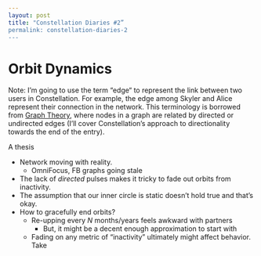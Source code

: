 ```yaml
---
layout: post
title: "Constellation Diaries #2”
permalink: constellation-diaries-2
---
```


# Orbit Dynamics

Note: I’m going to use the term “edge“ to represent the link between two users in Constellation. For example, the edge among Skyler and Alice represent their connection in the network. This terminology is borrowed from [Graph Theory](https://en.wikipedia.org/wiki/Graph_theory), where nodes in a graph are related by directed or undirected edges (I’ll cover Constellation’s approach to directionality towards the end of the entry).

A thesis 

- Network moving with reality.
	- OmniFocus, FB graphs going stale
- The lack of _directed_ pulses makes it tricky to fade out orbits from inactivity.
- The assumption that our inner circle is static doesn’t hold true and that’s okay.
- How to gracefully end orbits?
	- Re-upping every _N_ months/years feels awkward with partners
		- But, it might be a decent enough approximation to start with
	- Fading on any metric of “inactivity” ultimately might affect behavior. Take 